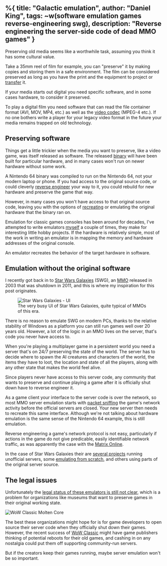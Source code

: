 %{
  title: "Galactic emulation",
  author: "Daniel King",
  tags: ~w(software emulation games reverse-engineering swg),
  description: "Reverse engineering the server-side code of dead MMO games"
}
---
Preserving old media seems like a worthwhile task, assuming you think it has some cultural value.

Take a 35mm reel of film for example, you can "preserve" it by making copies and storing them in a safe environment. The film can be considered preserved as long as you have the print and the equipment to project or [transfer](//en.wikipedia.org/wiki/Telecine) it.

If your media starts out digital you need specific software, and in some cases hardware, to consider it preserved.

To play a digital film you need software that can read the file container format (AVI, MOV, MP4, etc.) as well as the [video codec](//en.wikipedia.org/wiki/Video_codec) (MPEG-4 etc.). If no one bothers write a player for your legacy video format in the future your media remains trapped on old technology.

## Preserving software

Things get a little trickier when the media you want to preserve, like a video game, was itself released as software. The released [binary](//en.wikipedia.org/wiki/Executable) will have been built for particular hardware, and in many cases won't run on newer hardware without some work.

A Nintendo 64 binary was compiled to run on the Nintendo 64, not your modern laptop or phone. If you had access to the original source code, or could cleverly [reverse engineer](//www.retroreversing.com/N64Reversing) your way to it, you could rebuild for new hardware and preserve the game that way.

However, in many cases you won't have access to that original source code, leaving you with the options of [recreating](//github.com/MiSTer-devel/Main_MiSTer/wiki) or emulating the original hardware that the binary ran on.

Emulation for classic games consoles has been around for decades, I've attempted to write emulators [myself](//github.com/northerner?tab=repositories) a couple of times, they make for interesting little hobby projects. If the hardware is relatively simple, most of the work in writing an emulator is in mapping the memory and hardware addresses of the original console.

An emulator recreates the behavior of the target hardware in software.

## Emulation without the original software

I recently got back in to [Star Wars Galaxies](//swglegends.com/) (SWG), an [MMO](//en.wikipedia.org/wiki/Massively_multiplayer_online_role-playing_game) released in 2003 that was shutdown in 2011, and this is where my inspiration for this post originates.

<figure>
  <img decoding="async" src="/images/swg_ui-1024x429.jpg" alt="Star Wars Galaxies - UI"/>
  <figcaption>The very busy UI of Star Wars Galaxies, quite typical of MMOs of this era.</figcaption>
</figure>

There is no reason to emulate SWG on modern PCs, thanks to the relative stability of Windows as a platform you can still run games well over 20 years old. However, a lot of the logic in an MMO lives on the server, that's code you never have access to.

When you're playing a multiplayer game in a persistent world you need a server that's on 24/7 preserving the state of the world. The server has to decide where to spawn the AI creatures and characters of the world, the items they have to loot, the location and state of all the players, along with any other state that makes the world feel alive.

Since players never have access to this server code, any community that wants to preserve and continue playing a game after it is officially shut down have to reverse engineer it.

As a game client your interface to the server code is over the network, so most MMO server emulation starts with [packet sniffing](//en.wikipedia.org/wiki/Packet_analyzer) the game's network activity before the official servers are closed. Your new server then needs to recreate this same interface. Although we're not talking about hardware emulation is the same sense of the Nintendo 64 example, this is still emulation.

Reverse engineering a game's network protocol is not easy, particularly if actions in the game do not give predicable, easily identifiable network traffic, as was apparently the case with the [Matrix Online](//www.vice.com/en_us/article/53g5dk/the-death-and-rebirth-of-the-matrix-online).

In the case of Star Wars Galaxies their are [several projects](//massivelyop.com/2019/03/20/hyperspace-beacon-which-star-wars-galaxies-emulator-should-i-try-first/) running unofficial servers, some [emulating from scratch](//github.com/swgemu), and others using parts of the original server source.

## The legal issues

Unfortunately the [legal status of these emulators is still not clear](//massivelyop.com/2019/05/18/lawful-neutral-what-dmca-exemption-victories-really-mean-for-mmo-preservation/), which is a problem for organizations like museums that want to preserve games in their original working state.

![WoW Classic Molten Core](/images/WoW_Classic_Molten_Core_3840x2160-1024x576.jpg)

The best these organizations might hope for is for game developers to open source their server code when they officially shut down their games. However, the recent success of [WoW Classic](//worldofwarcraft.com/en-us/wowclassic) might have game publishers thinking of potential reboots for their old games, and cashing in on any nostalgia could put them off supporting community-run servers.

But if the creators keep their games running, maybe server emulation won't be so important.
